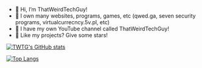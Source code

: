 - 👋 Hi, I’m ThatWeirdTechGuy!
- 👀 I own many websites, programs, games, etc (qwed.ga, seven security programs, virtualcurrecncy.5v.pl, etc)
- 🌱 I have my own YouTube channel called ThatWeirdTechGuy!
- 🌟 Like my projects? Give some stars!





[![TWTG's GitHub stats](https://github-readme-stats.vercel.app/api?username=twtg93)](https://github.com/twtg93)






[![Top Langs](https://github-readme-stats.vercel.app/api/top-langs/?username=twtg93&layout=compact)](https://github.com/twtg93)
